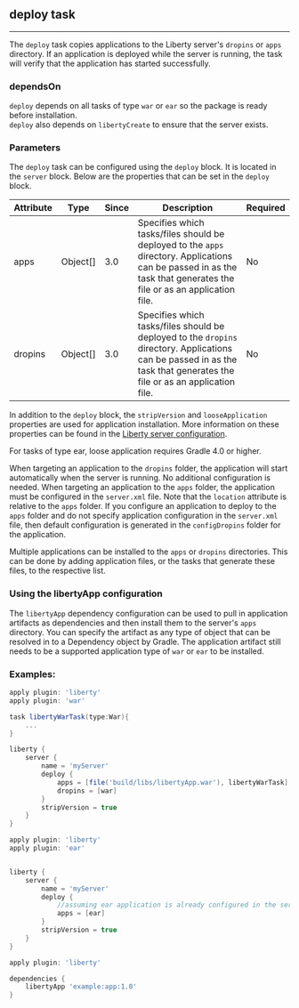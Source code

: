 ## deploy task
---
The `deploy` task copies applications to the Liberty server's `dropins` or `apps` directory. If an application is deployed while the server is running, the task will verify that the application has started successfully.

### dependsOn
`deploy` depends on all tasks of type `war` or `ear` so the package is ready before installation.  
`deploy` also depends on `libertyCreate` to ensure that the server exists.

### Parameters

The `deploy` task can be configured using the `deploy` block. It is located in the `server` block. Below are the properties that can be set in the `deploy` block.

| Attribute | Type  | Since | Description | Required |
| --------- | ----- | ----- | ----------- | -------- |
| apps | Object[] | 3.0 | Specifies which tasks/files should be deployed to the `apps` directory. Applications can be passed in as the task that generates the file or as an application file. | No |
| dropins | Object[] | 3.0 | Specifies which tasks/files should be deployed to the `dropins` directory. Applications can be passed in as the task that generates the file or as an application file. | No |

In addition to the `deploy` block, the `stripVersion` and `looseApplication` properties are used for application installation. More information on these properties can be found in the [Liberty server configuration](libertyExtensions.md#liberty-server-configuration).

For tasks of type ear, loose application requires Gradle 4.0 or higher.

When targeting an application to the `dropins` folder, the application will start automatically when the server is running. No additional configuration is needed. When targeting an application to the `apps` folder, the application must be configured in the `server.xml` file. Note that the `location` attribute is relative to the `apps` folder. If you configure an application to deploy to the `apps` folder and do not specify application configuration in the `server.xml` file, then default configuration is generated in the `configDropins` folder for the application.

Multiple applications can be installed to the `apps` or `dropins` directories. This can be done by adding application files, or the tasks that generate these files, to the respective list.

### Using the libertyApp configuration

The `libertyApp` dependency configuration can be used to pull in application artifacts as dependencies and then install them to the server's `apps` directory. You can specify the artifact as any type of object that can be resolved in to a Dependency object by Gradle. The application artifact still needs to be a supported application type of `war` or `ear` to be installed.

### Examples:

```groovy
apply plugin: 'liberty'
apply plugin: 'war'

task libertyWarTask(type:War){
    ...
}

liberty {
    server {
        name = 'myServer'
        deploy {
            apps = [file('build/libs/libertyApp.war'), libertyWarTask]
            dropins = [war]
        }
        stripVersion = true
    }
}
```

```groovy
apply plugin: 'liberty'
apply plugin: 'ear'


liberty {
    server {
        name = 'myServer'
        deploy {
            //assuming ear application is already configured in the server.xml
            apps = [ear]
        }
        stripVersion = true
    }
}
```

```groovy
apply plugin: 'liberty'

dependencies {
    libertyApp 'example:app:1.0'
}
```
